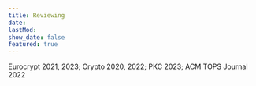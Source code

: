 ```yaml
---
title: Reviewing
date: 
lastMod:
show_date: false
featured: true
---
```


Eurocrypt 2021, 2023; Crypto 2020, 2022; PKC 2023; ACM TOPS Journal 2022